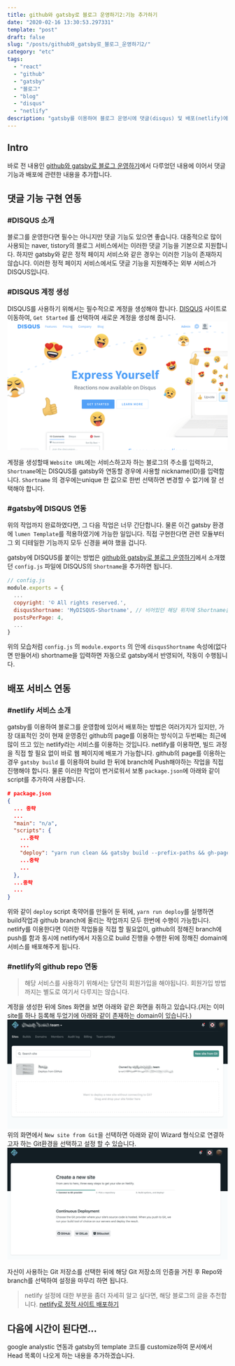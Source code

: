 ```yaml
---
title: github와 gatsby로 블로그 운영하기2:기능 추가하기
date: "2020-02-16 13:30:53.297331"
template: "post"
draft: false
slug: "/posts/github와_gatsby로_블로그_운영하기2/"
category: "etc"
tags:
  - "react"
  - "github"
  - "gatsby"
  - "블로그"
  - "blog"
  - "disqus"
  - "netlify"
description: "gatsby를 이용하여 블로그 운영시에 댓글(disqus) 및 배포(netlify)에 대해서 간단히 내용을 추가했습니다."
---
```



## **Intro**

바로 전 내용인 [github와 gatsby로 블로그 운영하기](https://third9.github.io/posts/github와_gatsby로_블로그_운영하기/)에서 다루었던 내용에 이어서 댓글 기능과 배포에 관련한 내용을 추가합니다.

## **댓글 기능 구현 연동**

### #DISQUS **소개**

블로그를 운영한다면 필수는 아니지만 댓글 기능도 있으면 좋습니다. 대중적으로 많이 사용되는 naver, tistory의 블로그 서비스에서는 이러한 댓글 기능을 기본으로 지원합니다. 하지만 gatsby와 같은 정적 페이지 서비스와 같은 경우는 이러한 기능이 존재하지 않습니다. 이러한 정적 페이지 서비스에서도 댓글 기능을 지원해주는 외부 서비스가 DISQUS입니다.

### #DISQUS **계정 생성**

DISQUS를 사용하기 위해서는 필수적으로 계정을 생성해야 합니다. [DISQUS](https://disqus.com) 사이트로 이동하여, `Get Started` 를 선택하여 새로운 계정을 생성해 줍니다.
![](/media/github와_gatsby로_블로그_운영하기2/1.png)

계정을 생성할때 `Website URL`에는 서비스하고자 하는 블로그의 주소를 입력하고, `Shortname`에는 DISQUS를 gatsby와 연동할 경우에 사용할 nickname(ID)를 입력합니다. `Shortname` 의 경우에는unique 한 값으로 한번 선택하면 변경할 수 없기에 잘 선택해야 합니다. 

### #**gatsby에** DISQUS **연동**

위의 작업까지 완료하였다면, 그 다음 작업은 너무 간단합니다. 물론 이건 gatsby 환경에 `lumen Template`를 적용하였기에 가능한 일입니다. 직접 구현한다면 관련 모듈부터 그 외 디테일한 기능까지 모두 신경을 써야 했을 겁니다.

gatsby에 DISQUS를 붙이는 방법은 [github와 gatsby로 블로그 운영하기](https://third9.github.io/posts/github와_gatsby로_블로그_운영하기/)에서 소개했던 `config.js` 파일에 DISQUS의 `Shortname`을 추가하면 됩니다.
```js
// config.js
module.exports = {
  ...
  copyright: '© All rights reserved.',
  disqusShortname: 'MyDISQUS-Shortname', // 비어있던 해당 위치에 Shortname을 입력
  postsPerPage: 4,
  ...
}
```

위의 모습처럼 `config.js` 의 `module.exports` 의 안에 `disqusShortname` 속성에(없다면 만들어서) shortname을 입력하면 자동으로 gatsby에서 반영되어, 작동이 수행됩니다.


## **배포 서비스 연동**

### #**netlify 서비스 소개**

gatsby를 이용하여 블로그를 운영함에 있어서 배포하는 방법은 여러가지가 있지만, 가장 대표적인 것이 현재 운영중인 github의 page를 이용하는 방식이고 두번째는 최근에 많이 뜨고 있는 netlify라는 서비스를 이용하는 것입니다.
netlify를 이용하면, 빌드 과정을 직접 할 필요 없이 바로 웹 페이지에 배포가 가능합니다.
github의 page를 이용하는경우 `gatsby build` 를 이용하여 build 한 뒤에 branch에 Push해야하는 작업을 직접 진행해야 합니다. 물론 이러한 작업이 번거로워서 보통 `package.json`에 아래와 같이 script를 추가하여 사용합니다.
```json
# package.json
{
  ... 중략
  ...
  "main": "n/a",
  "scripts": {
    ...중략
    ...
    "deploy": "yarn run clean && gatsby build --prefix-paths && gh-pages -d public -b master",
    ...중략
    ...
  },
  ...중략
  ...
}
```
위와 같이  `deploy` script 축약어를 만들어 둔 뒤에, `yarn run deploy`를 실행하면 build작업과 github branch에 올리는 작업까지 모두 한번에 수행이 가능합니다. netlify를 이용한다면 이러한 작업들을 직접 할 필요없이, github의 정해진 branch에 push를 함과 동시에 netlify에서 자동으로 build 진행을 수행한 뒤에 정해진 domain에 서비스를 배포해주게 됩니다.

### #**netlify의 github repo 연동**

> 해당 서비스를 사용하기 위해서는 당연히 회원가입을 해야됩니다. 회원가입 방법 까지는 별도로 여기서 다루지는 않습니다.

계정을 생성한 뒤에 Sites 화면을 보면 아래와 같은 화면을 취하고 있습니다.(저는 이미 site를 하나 등록해 두었기에 아래와 같이 존재하는 domain이 있습니다.)
![](/media/github와_gatsby로_블로그_운영하기2/2.png)
위의 화면에서 `New site from Git`을 선택하면 아래와 같이 Wizard 형식으로 연결하고자 하는 Git환경을 선택하고 설정 할 수 있습니다.
![](/media/github와_gatsby로_블로그_운영하기2/3.png)

자신이 사용하는 Git 저장소를 선택한 뒤에 해당 Git 저장소의 인증을 거친 후 Repo와 branch를 선택하여 설정을 마무리 하면 됩니다.
>netlify 설정에 대한 부분을 좀더 자세히 알고 싶다면, 해당 블로그의 글을 추천합니다. [netlify로 정적 사이트 배포하기](https://blog.outsider.ne.kr/1417)

## 다음에 시간이 된다면...
google analystic 연동과 gatsby의 template 코드를 customize하여 문서에서 Head 목록이 나오게 하는 내용을 추가하겠습니다.
